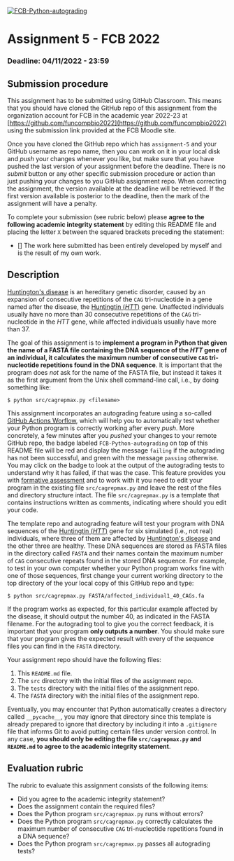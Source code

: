 [![FCB-Python-autograding](../../actions/workflows/fcb_autograding.yml/badge.svg)](../../actions?query=workflow%3AFCB-Python-autograding)

# Assignment 5 - FCB 2022
### Deadline: 04/11/2022 - 23:59

## Submission procedure

This assignment has to be submitted using GitHub Classroom. This
means that you should have cloned the GitHub repo of this assignment from
the organization account for FCB in the academic year 2022-23 at
[https://github.com/funcompbio2022](https://github.com/funcompbio2022)
using the submission link provided at the FCB Moodle site.

Once you have cloned the GitHub repo which has `assignment-5` and your
GitHub username as repo name, then you can work on it in your local disk
and _push_ your changes whenever you like, but make sure that you have pushed
the last version of your assignment before the deadline. There is no
_submit_ button or any other specific submission procedure or action than
just pushing your changes to you GitHub assignment repo. When correcting the
assignment, the version available at the deadline will be retrieved. If the
first version available is posterior to the deadline, then the mark of the
assignment will have a penalty.

To complete your submission (see rubric below) please **agree to the following
academic integrity statement** by editing this README file and placing the
letter `X` between the squared brackets preceding the statement:

- [] The work here submitted has been entirely developed by myself and is the
  result of my own work.

## Description

[Huntington's disease](https://en.wikipedia.org/wiki/Huntington%27s_disease) is
an hereditary genetic disorder, caused by an expansion of consecutive repetitions
of the `CAG` tri-nucleotide in a gene named after the disease, the
[Huntingtin (_HTT_)](https://www.ncbi.nlm.nih.gov/gene/3064) gene. Unaffected
individuals usually have no more than 30 consecutive repetitions of the `CAG`
tri-nucleotide in the _HTT_ gene, while affected individuals usually have more
than 37.

The goal of this assignment is to **implement a program in Python that given the
name of a FASTA file containing the DNA sequence of the _HTT_ gene of an
individual, it calculates the maximum number of consecutive `CAG` tri-nucleotide
repetitions found in the DNA sequence**. It is important that the program does
*not* ask for the name of the FASTA file, but instead it takes it as the first
argument from the Unix shell command-line call, i.e., by doing something like:

```
$ python src/cagrepmax.py <filename>
```

This assignment incorporates an autograding feature using a so-called
[GitHub Actions Worflow](https://github.com/features/actions), which will
help you to automatically test whether your Python program is
correctly working after every _push_. More concretely, a few minutes after
you _pushed_ your changes to your remote GitHub repo, the badge labeled
`FCB-Python-autograding` on top of this README file will be red and display
the message `failing` if the autograding has not been successful, and
green with the message `passing` otherwise. You may click on the badge to
look at the output of the autograding tests to understand why it has failed,
if that was the case. This feature provides you with
[formative assessment](https://en.wikipedia.org/wiki/Formative_assessment)
and to work with it you need to edit your program in the existing file
`src/cagrepmax.py` and leave the rest of the files and directory
structure intact. The file `src/cagrepmax.py` is a template that
contains instructions written as comments, indicating where should you
edit your code.

The template repo and autograding feature will test your program with DNA
sequences of the [Huntingtin (_HTT_)](https://www.ncbi.nlm.nih.gov/gene/3064)
gene for six simulated (i.e., not real) individuals, where three of them are
affected by
[Huntington's disease](https://en.wikipedia.org/wiki/Huntington%27s_disease)
and the other three are healthy. These DNA sequences are stored as FASTA files
in the directory called `FASTA` and their names contain the maximum number of
`CAG` consecutive repeats found in the stored DNA sequence. For example, to
test in your own computer whether your Python program works fine with one of
those sequences, first change your current working directory to the top
directory of the your local copy of this GitHub repo and type:

```
$ python src/cagrepmax.py FASTA/affected_individual1_40_CAGs.fa
```

If the program works as expected, for this particular example affected by
the disease, it should output the number 40, as indicated in the FASTA filename.
For the autograding tool to give you the correct feedback, it is important that
your program **only outputs a number**. You should make sure that your program
gives the expected result with every of the sequence files you can find in the
`FASTA` directory.

Your assignment repo should have the following files:

  1. This `README.md` file.
  2. The `src` directory with the initial files of the assignment repo.
  3. The `tests` directory with the initial files of the assignment repo.
  4. The `FASTA` directory with the initial files of the assignment repo.

Eventually, you may encounter that Python automatically creates a directory called
`__pycache__`, you may ignore that directory since this template is already
prepared to ignore that directory by including it into a `.gitignore` file that
informs Git to avoid putting certain files under version control. In any case,
**you should only be editing the file `src/cagrepmax.py` and `README.md` to agree
to the academic integrity statement**.

## Evaluation rubric

The rubric to evaluate this assignment consists of the following items:

  * Did you agree to the academic integrity statement?
  * Does the assignment contain the required files?
  * Does the Python program `src/cagrepmax.py` runs without errors?
  * Does the Python program `src/cagrepmax.py` correctly calculates the maximum
    number of consecutive `CAG` tri-nucleotide repetitions found in a DNA sequence?
  * Does the Python program `src/cagrepmax.py` passes all autograding tests?
